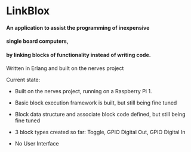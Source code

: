 # LinkBlox
#### An application to assist the programming of inexpensive 
#### single board computers,
#### by linking blocks of functionality instead of writing code.

Written in Erlang and built on the nerves project

Current state:  

 - Built on the nerves project, running on a Raspberry Pi 1.
  
 - Basic block execution framework is built, but still being fine tuned
  
 - Block data structure and associate block code defined, but still being fine tuned
 
 - 3 block types created so far: Toggle, GPIO Digital Out, GPIO Digital In 
 
 - No User Interface


